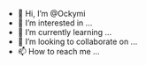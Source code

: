- 👋 Hi, I’m @Ockymi
- 👀 I’m interested in ...
- 🌱 I’m currently learning ...
- 💞️ I’m looking to collaborate on ...
- 📫 How to reach me ...

<!---
Ockymi/Ockymi is a ✨ special ✨ repository because its `README.md` (this file) appears on your GitHub profile.
You can click the Preview link to take a look at your changes.
--->
